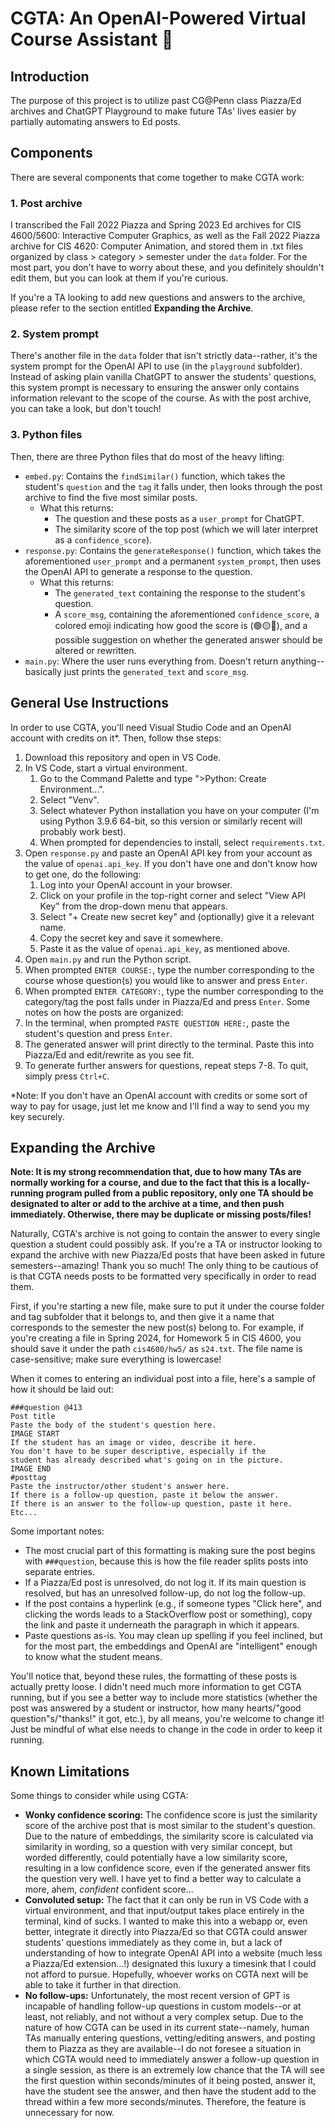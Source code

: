 # CGTA: An OpenAI-Powered Virtual Course Assistant 🧬

## Introduction

The purpose of this project is to utilize past CG@Penn class Piazza/Ed archives and ChatGPT Playground to make future TAs' lives easier by partially automating answers to Ed posts.

## Components

There are several components that come together to make CGTA work:

### 1. Post archive
I transcribed the Fall 2022 Piazza and Spring 2023 Ed archives for CIS 4600/5600: Interactive Computer Graphics, as well as the Fall 2022 Piazza archive for CIS 4620: Computer Animation, and stored them in .txt files organized by class > category > semester under the `data` folder. For the most part, you don't have to worry about these, and you definitely shouldn't edit them, but you can look at them if you're curious.

If you're a TA looking to add new questions and answers to the archive, please refer to the section entitled **Expanding the Archive**.

### 2. System prompt
There's another file in the `data` folder that isn't strictly data--rather, it's the system prompt for the OpenAI API to use (in the `playground` subfolder). Instead of asking plain vanilla ChatGPT to answer the students' questions, this system prompt is necessary to ensuring the answer only contains information relevant to the scope of the course. As with the post archive, you can take a look, but don't touch!

### 3. Python files
Then, there are three Python files that do most of the heavy lifting:
- `embed.py`: Contains the `findSimilar()` function, which takes the student's `question` and the `tag` it falls under, then looks through the post archive to find the five most similar posts.
  - What this returns:
    - The question and these posts as a `user_prompt` for ChatGPT.
    - The similarity score of the top post (which we will later interpret as a `confidence_score`).
- `response.py`: Contains the `generateResponse()` function, which takes the aforementioned `user_prompt` and a permanent `system_prompt`, then uses the OpenAI API to generate a response to the question.
  - What this returns:
    - The `generated_text` containing the response to the student's question.
    - A `score_msg`, containing the aforementioned `confidence_score`, a colored emoji indicating how good the score is (🟢🟡🔴), and a possible suggestion on whether the generated answer should be altered or rewritten.
- `main.py`: Where the user runs everything from. Doesn't return anything--basically just prints the `generated_text` and `score_msg`.

## General Use Instructions

In order to use CGTA, you'll need Visual Studio Code and an OpenAI account with credits on it*. Then, follow thse steps:

1. Download this repository and open in VS Code.
2. In VS Code, start a virtual environment.
   1. Go to the Command Palette and type ">Python: Create Environment...".
   2. Select "Venv".
   3. Select whatever Python installation you have on your computer (I'm using Python 3.9.6 64-bit, so this version or similarly recent will probably work best).
   4. When prompted for dependencies to install, select `requirements.txt`.
3. Open `response.py` and paste an OpenAI API key from your account as the value of `openai.api_key`. If you don't have one and don't know how to get one, do the following:
   1. Log into your OpenAI account in your browser.
   2. Click on your profile in the top-right corner and select "View API Key" from the drop-down menu that appears.
   3. Select "+ Create new secret key" and (optionally) give it a relevant name.
   4. Copy the secret key and save it somewhere.
   5. Paste it as the value of `openai.api_key`, as mentioned above.
4. Open `main.py` and run the Python script.
5. When prompted `ENTER COURSE:`, type the number corresponding to the course whose question(s) you would like to answer and press `Enter`.
6. When prompted `ENTER CATEGORY:`, type the number corresponding to the category/tag the post falls under in Piazza/Ed and press `Enter`. Some notes on how the posts are organized:
7. In the terminal, when prompted `PASTE QUESTION HERE:`, paste the student's question and press `Enter`.
8. The generated answer will print directly to the terminal. Paste this into Piazza/Ed and edit/rewrite as you see fit.
9.  To generate further answers for questions, repeat steps 7-8. To quit, simply press `Ctrl+C`.

*Note: If you don't have an OpenAI account with credits or some sort of way to pay for usage, just let me know and I'll find a way to send you my key securely.

## Expanding the Archive

**Note: It is my strong recommendation that, due to how many TAs are normally working for a course, and due to the fact that this is a locally-running program pulled from a public repository, only one TA should be designated to alter or add to the archive at a time, and then push immediately. Otherwise, there may be duplicate or missing posts/files!**

Naturally, CGTA's archive is not going to contain the answer to every single question a student could possibly ask. If you're a TA or instructor looking to expand the archive with new Piazza/Ed posts that have been asked in future semesters--amazing! Thank you so much! The only thing to be cautious of is that CGTA needs posts to be formatted very specifically in order to read them.

First, if you're starting a new file, make sure to put it under the course folder and tag subfolder that it belongs to, and then give it a name that corresponds to the semester the new post(s) belong to. For example, if you're creating a file in Spring 2024, for Homework 5 in CIS 4600, you should save it under the path `cis4600/hw5/` as `s24.txt`. The file name is case-sensitive; make sure everything is lowercase!

When it comes to entering an individual post into a file, here's a sample of how it should be laid out:

```
###question @413
Post title
Paste the body of the student's question here.
IMAGE START
If the student has an image or video, describe it here.
You don't have to be super descriptive, especially if the
student has already described what's going on in the picture.
IMAGE END
#posttag
Paste the instructor/other student's answer here.
If there is a follow-up question, paste it below the answer.
If there is an answer to the follow-up question, paste it here.
Etc...
```

Some important notes:
- The most crucial part of this formatting is making sure the post begins with `###question`, because this is how the file reader splits posts into separate entries.
- If a Piazza/Ed post is unresolved, do not log it. If its main question is resolved, but has an unresolved follow-up, do not log the follow-up.
- If the post contains a hyperlink (e.g., if someone types "Click here", and clicking the words leads to a StackOverflow post or something), copy the link and paste it underneath the paragraph in which it appears.
- Paste questions as-is. You may clean up spelling if you feel inclined, but for the most part, the embeddings and OpenAI are "intelligent" enough to know what the student means.

You'll notice that, beyond these rules, the formatting of these posts is actually pretty loose. I didn't need much more information to get CGTA running, but if you see a better way to include more statistics (whether the post was answered by a student or instructor, how many hearts/"good question"s/"thanks!" it got, etc.), by all means, you're welcome to change it! Just be mindful of what else needs to change in the code in order to keep it running.

## Known Limitations

Some things to consider while using CGTA:
- **Wonky confidence scoring:** The confidence score is just the similarity score of the archive post that is most similar to the student's question. Due to the nature of embeddings, the similarity score is calculated via similarity in wording, so a question with very similar concept, but worded differently, could potentially have a low similarity score, resulting in a low confidence score, even if the generated answer fits the question very well. I have yet to find a better way to calculate a more, ahem, *confident* confident score...
- **Convoluted setup:** The fact that it can only be run in VS Code with a virtual environment, and that input/output takes place entirely in the terminal, kind of sucks. I wanted to make this into a webapp or, even better, integrate it directly into Piazza/Ed so that CGTA could answer students' questions immediately as they come in, but a lack of understanding of how to integrate OpenAI API into a website (much less a Piazza/Ed extension...!) designated this luxury a timesink that I could not afford to pursue. Hopefully, whoever works on CGTA next will be able to take it further in that direction.
- **No follow-ups:** Unfortunately, the most recent version of GPT is incapable of handling follow-up questions in custom models--or at least, not reliably, and not without a very complex setup. Due to the nature of how CGTA can be used in its current state--namely, human TAs manually entering questions, vetting/editing answers, and posting them to Piazza as they are available--I do not foresee a situation in which CGTA would need to immediately answer a follow-up question in a single session, as there is an extremely low chance that the TA will see the first question within seconds/minutes of it being posted, answer it, have the student see the answer, and then have the student add to the thread within a few more seconds/minutes. Therefore, the feature is unnecessary for now.